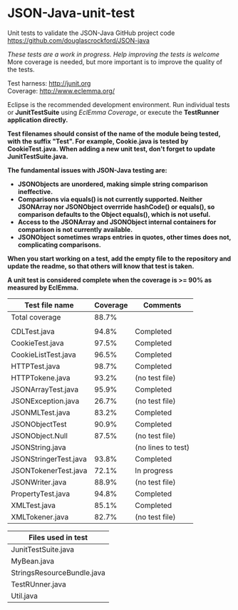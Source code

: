 # JSON-Java-unit-test

Unit tests to validate the JSON-Java GitHub project code<br>
https://github.com/douglascrockford/JSON-java<br>

*These tests are a work in progress. Help improving the tests is welcome*
More coverage is needed, but more important is to improve the quality of the tests.

Test harness: http://junit.org<br>
Coverage: http://www.eclemma.org/<br>

Eclipse is the recommended development environment.
Run individual tests or <b>JunitTestSuite</b> using *EclEmma Coverage*, or execute the <b>TestRunner<b> application directly.<br>

Test filenames should consist of the name of the module being tested, with the suffix "Test". 
For example, <b>Cookie.java</b> is tested by <b>CookieTest.java</b>.
When adding a new unit test, don't forget to update <b>JunitTestSuite.java</b>.

The fundamental issues with JSON-Java testing are:
* <b>JSONObjects</b> are unordered, making simple string comparison ineffective. 
* Comparisons via **equals()** is not currently supported. Neither <b>JSONArray</b> nor <b>JSONObject</b> overrride <b>hashCode()</b> or <b>equals()</b>, so comparison defaults to the <b>Object</b> equals(), which is not useful.
* Access to the <b>JSONArray</b> and <b>JSONObject</b> internal containers for comparison is not currently available.
* <b>JSONObject</b> sometimes wraps entries in quotes, other times does not, complicating comparisons.

When you start working on a test, add the empty file to the repository and update the readme, so that others will know that test is taken.

A unit test is considered complete when the coverage is >= 90% as measured by EclEmma.

| Test file name  | Coverage | Comments |
| ------------- | ------------- | ---- |
| Total coverage | 88.7% | | | 
| | | | 
| CDLTest.java | 94.8% | Completed  |
| CookieTest.java  | 97.5%   | Completed |
| CookieListTest.java |96.5% | Completed |
| HTTPTest.java | 98.7%| Completed | 
| HTTPTokene.java |93.2% |(no test file)  | 
| JSONArrayTest.java |95.9% | Completed | 
| JSONException.java | 26.7% | (no test file) |
| JSONMLTest.java | 83.2%| Completed | 
| JSONObjectTest | 90.9% | Completed | 
| JSONObject.Null | 87.5% | (no test file) | 
| JSONString.java | | (no lines to test)  | 
| JSONStringerTest.java | 93.8%| Completed | 
| JSONTokenerTest.java | 72.1% | In progress | 
| JSONWriter.java | 88.9% | (no test file) | 
| PropertyTest.java  | 94.8%  | Completed |
| XMLTest.java | 85.1% | Completed |
| XMLTokener.java| 82.7%| (no test file) | 

| Files used in test |
| ------------- |  
| JunitTestSuite.java | 
| MyBean.java | 
| StringsResourceBundle.java | 
|TestRUnner.java | 
| Util.java | 


